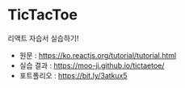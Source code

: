 # TicTacToe

리액트 자습서 실습하기!
* 원문 : https://ko.reactjs.org/tutorial/tutorial.html
* 실습 결과 : https://moo-ji.github.io/tictaetoe/
* 포트폴리오 : https://bit.ly/3atkux5

